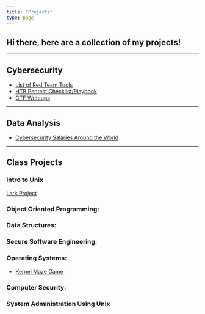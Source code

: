 ```yaml
---
title: "Projects"
type: page
---
```


## Hi there, here are a collection of my projects!

---

## Cybersecurity

- [List of Red Team Tools](/projects/cybersecurity/list-of-red-team-tools)
- [HTB Pentest Checklist/Playbook](/projects/cybersecurity/htb-pentesting-checklist-and-playbook)
- [CTF Writeups](/projects/cybersecurity/ctf-writeups)

---

## Data Analysis

- [Cybersecurity Salaries Around the World](/projects/data-analysis/salaries)

---

## Class Projects

### Intro to Unix

[Lark Project](/projects/intro-to-unix/lark-project)

### Object Oriented Programming:

[]()
[]()
[]()


### Data Structures:

### Secure Software Engineering:

### Operating Systems:

- [Kernel Maze Game](/projects/operating-systems/project-explaination)

### Computer Security:

### System Administration Using Unix